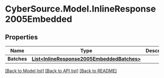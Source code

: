 # CyberSource.Model.InlineResponse2005Embedded
## Properties

Name | Type | Description | Notes
------------ | ------------- | ------------- | -------------
**Batches** | [**List&lt;InlineResponse2005EmbeddedBatches&gt;**](InlineResponse2005EmbeddedBatches.md) |  | [optional] 

[[Back to Model list]](../README.md#documentation-for-models) [[Back to API list]](../README.md#documentation-for-api-endpoints) [[Back to README]](../README.md)

